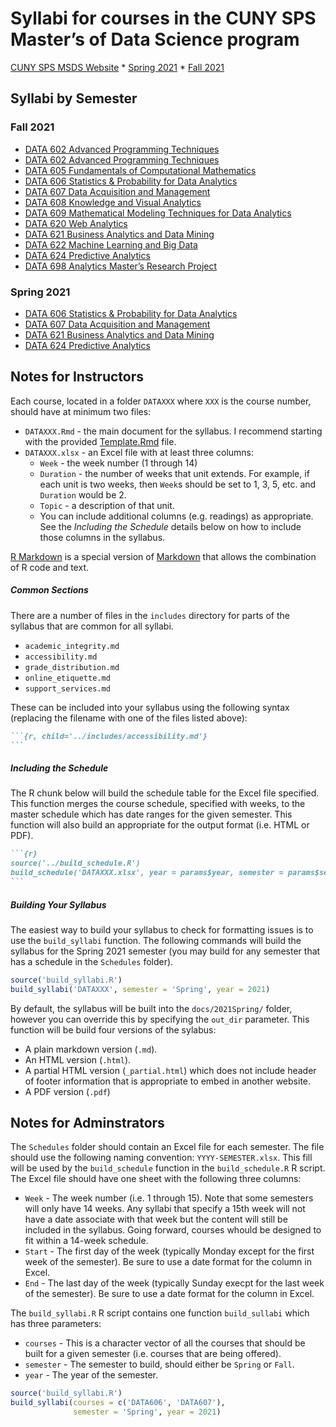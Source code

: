 Syllabi for courses in the CUNY SPS Master’s of Data Science program
================

[CUNY SPS MSDS
Website](https://sps.cuny.edu/academics/graduate/master-science-data-science-ms)
\* [Spring
2021](https://sps.cuny.edu/academics/academic-calendar/2020-2021-calendar/spring-2021)
\* [Fall
2021](https://sps.cuny.edu/academics/academic-calendar/2021-2022-calendar/fall-2021)

## Syllabi by Semester

### Fall 2021

-   [DATA 602 Advanced Programming
    Techniques](docs/2021Fall/DATA602-01-2021-Fall.pdf)
-   [DATA 602 Advanced Programming
    Techniques](docs/2021Fall/DATA602-02-2021-Fall.pdf)
-   [DATA 605 Fundamentals of Computational
    Mathematics](docs/2021Fall/DATA605-2021-Fall.pdf)
-   [DATA 606 Statistics & Probability for Data
    Analytics](docs/2021Fall/DATA606-2021-Fall.pdf)
-   [DATA 607 Data Acquisition and
    Management](docs/2021Fall/DATA607-2021-Fall.pdf)
-   [DATA 608 Knowledge and Visual
    Analytics](docs/2021Fall/DATA608-2021-Fall.pdf)
-   [DATA 609 Mathematical Modeling Techniques for Data
    Analytics](docs/2021Fall/DATA609-2021-Fall.pdf)
-   [DATA 620 Web Analytics](docs/2021Fall/DATA620-2021-Fall.pdf)
-   [DATA 621 Business Analytics and Data
    Mining](docs/2021Fall/DATA621-2021-Fall.pdf)
-   [DATA 622 Machine Learning and Big
    Data](docs/2021Fall/DATA622-2021-Fall.pdf)
-   [DATA 624 Predictive Analytics](docs/2021Fall/DATA624-2021-Fall.pdf)
-   [DATA 698 Analytics Master’s Research
    Project](docs/2021Fall/DATA698-01-2021-Fall.pdf)

### Spring 2021

-   [DATA 606 Statistics & Probability for Data
    Analytics](docs/2021Spring/DATA606-2021-Spring.pdf)
-   [DATA 607 Data Acquisition and
    Management](docs/2021Spring/DATA607-2021-Spring.pdf)
-   [DATA 621 Business Analytics and Data
    Mining](docs/2021Spring/DATA621-2021-Spring.pdf)
-   [DATA 624 Predictive
    Analytics](docs/2021Spring/DATA624-2021-Spring.pdf)

## Notes for Instructors

Each course, located in a folder `DATAXXX` where `XXX` is the course
number, should have at minimum two files:

-   `DATAXXX.Rmd` - the main document for the syllabus. I recommend
    starting with the provided [Template.Rmd](Template.Rmd) file.
-   `DATAXXX.xlsx` - an Excel file with at least three columns:
    -   `Week` - the week number (1 through 14)
    -   `Duration` - the number of weeks that unit extends. For example,
        if each unit is two weeks, then `Week`s should be set to 1, 3,
        5, etc. and `Duration` would be 2.
    -   `Topic` - a description of that unit.
    -   You can include additional columns (e.g. readings) as
        appropriate. See the *Including the Schedule* details below on
        how to include those columns in the syllabus.

[R Markdown](https://rmarkdown.rstudio.com) is a special version of
[Markdown](https://daringfireball.net/projects/markdown/) that allows
the combination of R code and text.

##### Common Sections

There are a number of files in the `includes` directory for parts of the
syllabus that are common for all syllabi.

-   `academic_integrity.md`
-   `accessibility.md`
-   `grade_distribution.md`
-   `online_etiquette.md`
-   `support_services.md`

These can be included into your syllabus using the following syntax
(replacing the filename with one of the files listed above):

```` markdown
```{r, child='../includes/accessibility.md'}
```
````

##### Including the Schedule

The R chunk below will build the schedule table for the Excel file
specified. This function merges the course schedule, specified with
weeks, to the master schedule which has date ranges for the given
semester. This function will also build an appropriate for the output
format (i.e. HTML or PDF).

```` markdown
```{r}
source('../build_schedule.R')
build_schedule('DATAXXX.xlsx', year = params$year, semester = params$semester)
```
````

##### Building Your Syllabus

The easiest way to build your syllabus to check for formatting issues is
to use the `build_syllabi` function. The following commands will build
the syllabus for the Spring 2021 semester (you may build for any
semester that has a schedule in the `Schedules` folder).

``` r
source('build_syllabi.R')
build_syllabi('DATAXXX', semester = 'Spring', year = 2021)
```

By default, the syllabus will be built into the `docs/2021Spring/`
folder, however you can override this by specifying the `out_dir`
parameter. This function will be build four versions of the sylabus:

-   A plain markdown version (`.md`).
-   An HTML version (`.html`).
-   A partial HTML version (`_partial.html`) which does not include
    header of footer information that is appropriate to embed in another
    website.
-   A PDF version (`.pdf`)

## Notes for Adminstrators

The `Schedules` folder should contain an Excel file for each semester.
The file should use the following naming convention:
`YYYY-SEMESTER.xlsx`. This fill will be used by the `build_schedule`
function in the `build_schedule.R` R script. The Excel file should have
one sheet with the following three columns:

-   `Week` - The week number (i.e. 1 through 15). Note that some
    semesters will only have 14 weeks. Any syllabi that specify a 15th
    week will not have a date associate with that week but the content
    will still be included in the syllabus. Going forward, courses
    whould be designed to fit within a 14-week schedule.
-   `Start` - The first day of the week (typically Monday except for the
    first week of the semester). Be sure to use a date format for the
    column in Excel.
-   `End` - The last day of the week (typically Sunday execpt for the
    last week of the semester). Be sure to use a date format for the
    column in Excel.

The `build_syllabi.R` R script contains one function `build_sullabi`
which has three parameters:

-   `courses` - This is a character vector of all the courses that
    should be built for a given semester (i.e. courses that are being
    offered).
-   `semester` - The semester to build, should either be `Spring` or
    `Fall`.
-   `year` - The year of the semester.

``` r
source('build_syllabi.R')
build_syllabi(courses = c('DATA606', 'DATA607'),
              semester = 'Spring', year = 2021)
```
